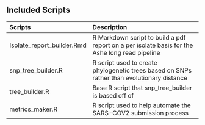 ## Included Scripts

|Scripts|Description|
|:---   |:---       |
|Isolate_report_builder.Rmd|R Markdown script to build a pdf report on a per isolate basis for the Ashe long read pipeline|
|snp_tree_builder.R|R script used to create phylogenetic trees based on SNPs rather than evolutionary distance|
|tree_builder.R|Base R script that snp_tree_builder is based off of|
|metrics_maker.R|R script used to help automate the SARS-COV2 submission process|